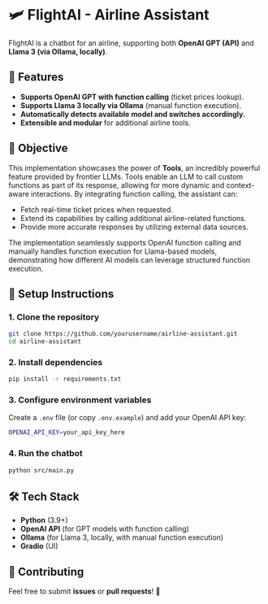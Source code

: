 # 🛩 FlightAI - Airline Assistant

FlightAI is a chatbot for an airline, supporting both **OpenAI GPT (API)** and **Llama 3 (via Ollama, locally)**.

## 🔧 Features
- **Supports OpenAI GPT with function calling** (ticket prices lookup).
- **Supports Llama 3 locally via Ollama** (manual function execution).
- **Automatically detects available model and switches accordingly.**
- **Extensible and modular** for additional airline tools.

## 🎯 Objective
This implementation showcases the power of **Tools**, an incredibly powerful feature provided by frontier LLMs. Tools enable an LLM to call custom functions as part of its response, allowing for more dynamic and context-aware interactions. By integrating function calling, the assistant can:
- Fetch real-time ticket prices when requested.
- Extend its capabilities by calling additional airline-related functions.
- Provide more accurate responses by utilizing external data sources.

The implementation seamlessly supports OpenAI function calling and manually handles function execution for Llama-based models, demonstrating how different AI models can leverage structured function execution.

## 🚀 Setup Instructions

### **1. Clone the repository**
```sh
git clone https://github.com/yourusername/airline-assistant.git
cd airline-assistant
```

### **2. Install dependencies**
```sh
pip install -r requirements.txt
```

### **3. Configure environment variables**
Create a `.env` file (or copy `.env.example`) and add your OpenAI API key:
```sh
OPENAI_API_KEY=your_api_key_here
```

### **4. Run the chatbot**
```sh
python src/main.py
```

## 🛠 Tech Stack
- **Python** (3.9+)
- **OpenAI API** (for GPT models with function calling)
- **Ollama** (for Llama 3, locally, with manual function execution)
- **Gradio** (UI)

## 🤝 Contributing
Feel free to submit **issues** or **pull requests**! 🚀

